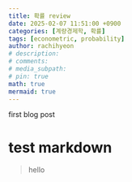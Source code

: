 ```yaml
---
title: 확률 review
date: 2025-02-07 11:51:00 +0900
categories: [계량경제학, 확률]
tags: [econometric, probability]
author: rachihyeon 
# description: 
# comments: 
# media_subpath: 
# pin: true
math: true
mermaid: true
---
```


first blog post 

# test markdown
> hello